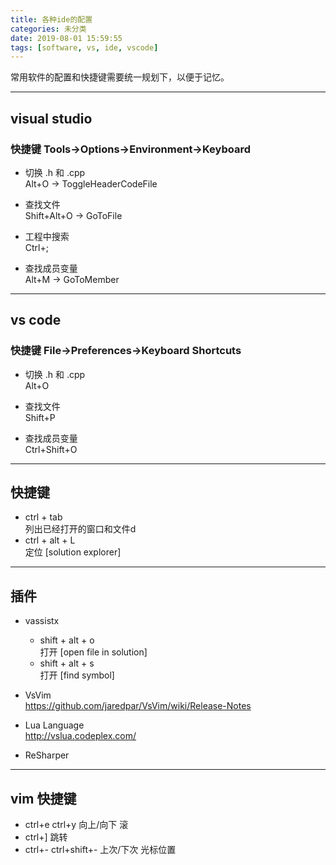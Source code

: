 ```yaml
---
title: 各种ide的配置
categories: 未分类
date: 2019-08-01 15:59:55
tags: [software, vs, ide, vscode]
---
```


常用软件的配置和快捷键需要统一规划下，以便于记忆。
<!--more-->

---------------------------------------------------------

## visual studio

### 快捷键 Tools->Options->Environment->Keyboard

* 切换 .h 和 .cpp  
  Alt+O -> ToggleHeaderCodeFile

* 查找文件  
  Shift+Alt+O -> GoToFile

* 工程中搜索  
  Ctrl+;

* 查找成员变量  
  Alt+M -> GoToMember

---------------------------------------------------------

## vs code

### 快捷键 File->Preferences->Keyboard Shortcuts

* 切换 .h 和 .cpp  
  Alt+O

* 查找文件  
  Shift+P

* 查找成员变量  
  Ctrl+Shift+O







------
## 快捷键

* ctrl + tab  
    列出已经打开的窗口和文件d
* ctrl + alt + L  
    定位 [solution explorer]

------
## 插件

* vassistx  
    - shift + alt + o  
        打开 [open file in solution]
    - shift + alt + s  
        打开 [find symbol]

* VsVim  
    <https://github.com/jaredpar/VsVim/wiki/Release-Notes>

* Lua Language  
    <http://vslua.codeplex.com/>

* ReSharper


------
## vim 快捷键

* ctrl+e ctrl+y   向上/向下 滚
* ctrl+]  跳转
* ctrl+- ctrl+shift+-  上次/下次 光标位置